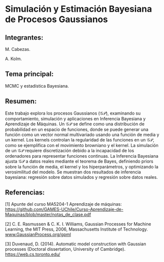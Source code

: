 # Simulación y Estimación Bayesiana de Procesos Gaussianos

## Integrantes:

M. Cabezas.

A. Kolm.

## Tema principal:

MCMC y estadística Bayesiana.

## Resumen:

Este trabajo explora los procesos Gaussianos ($\mathcal{GP}$), examinando su comportamiento, simulación y aplicaciones en Inferencia Bayesiana y Aprendizaje de Máquinas. Un $\mathcal{GP}$ se define como una distribución de probabilidad en un espacio de funciones, donde se puede generar una función como un vector normal multivariado usando una función de media y un kernel. Los kernels controlan la regularidad de las funciones en un $\mathcal{GP}$, como se ejemplifica con el movimiento browniano y el kernel. La simulación de un $\mathcal{GP}$ requiere discretización debido a la incapacidad de los ordenadores para representar funciones continuas. La Inferencia Bayesiana ajusta $\mathcal{GP}$ a datos reales mediante el teorema de Bayes, definiendo priors sobre la función de media, el kernel y los hiperparámetros, y optimizando la verosimilitud del modelo. Se muestran dos resultados de inferencia bayesiana: regresión sobre datos simulados y regresión sobre datos reales.

## Referencias:

[1] Apunte del curso MA5204-1 Aprendizaje de máquinas: https://github.com/GAMES-UChile/Curso-Aprendizaje-de-Maquinas/blob/master/notas_de_clase.pdf

[2] C. E. Rasmussen & C. K. I. Williams, Gaussian Processes for Machine Learning, the MIT Press, 2006, Massachusetts Institute of Technology. www.GaussianProcess.org/gpml

[3] Duvenaud, D. (2014). Automatic model construction with Gaussian processes (Doctoral dissertation, University of Cambridge). https://web.cs.toronto.edu/
